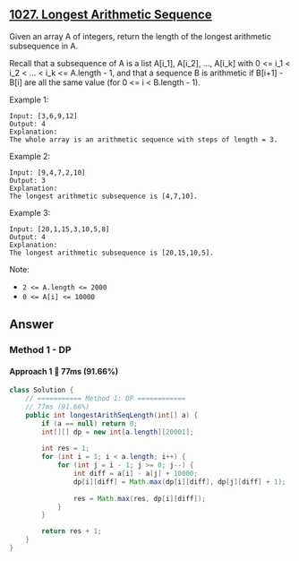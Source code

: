 ## [1027. Longest Arithmetic Sequence](https://leetcode.com/problems/longest-arithmetic-sequence/)

Given an array A of integers, return the length of the longest arithmetic subsequence in A.

Recall that a subsequence of A is a list A[i_1], A[i_2], ..., A[i_k] with 0 <= i_1 < i_2 < ... < i_k <= A.length - 1, and that a sequence B is arithmetic if B[i+1] - B[i] are all the same value (for 0 <= i < B.length - 1).

Example 1:
```
Input: [3,6,9,12]
Output: 4
Explanation: 
The whole array is an arithmetic sequence with steps of length = 3.
```
Example 2:
```
Input: [9,4,7,2,10]
Output: 3
Explanation: 
The longest arithmetic subsequence is [4,7,10].
```
Example 3:
```
Input: [20,1,15,3,10,5,8]
Output: 4
Explanation: 
The longest arithmetic subsequence is [20,15,10,5].
``` 

Note:

- `2 <= A.length <= 2000`
- `0 <= A[i] <= 10000`
## Answer
### Method 1 - DP
#### Approach 1 :rocket: 77ms (91.66%)
```java
class Solution {
    // =========== Method 1: DP ============
    // 77ms (91.66%)
    public int longestArithSeqLength(int[] a) {
        if (a == null) return 0;
        int[][] dp = new int[a.length][20001];
        
        int res = 1;
        for (int i = 1; i < a.length; i++) {
            for (int j = i - 1; j >= 0; j--) {
                int diff = a[i] - a[j] + 10000;
                dp[i][diff] = Math.max(dp[i][diff], dp[j][diff] + 1);   // DON'T forget to compare
                
                res = Math.max(res, dp[i][diff]);
            }
        }

        return res + 1;
    }
}
```
